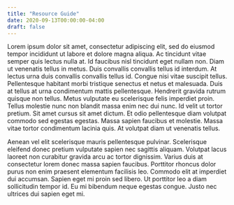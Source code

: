 ```yaml
---
title: "Resource Guide"
date: 2020-09-13T00:00:00-04:00
draft: false
---
```


Lorem ipsum dolor sit amet, consectetur adipiscing elit, sed do eiusmod tempor incididunt ut labore et dolore magna aliqua. Ac tincidunt vitae semper quis lectus nulla at. Id faucibus nisl tincidunt eget nullam non. Diam ut venenatis tellus in metus. Duis convallis convallis tellus id interdum. At lectus urna duis convallis convallis tellus id. Congue nisi vitae suscipit tellus. Pellentesque habitant morbi tristique senectus et netus et malesuada. Duis at tellus at urna condimentum mattis pellentesque. Hendrerit gravida rutrum quisque non tellus. Metus vulputate eu scelerisque felis imperdiet proin. Tellus molestie nunc non blandit massa enim nec dui nunc. Id velit ut tortor pretium. Sit amet cursus sit amet dictum. Et odio pellentesque diam volutpat commodo sed egestas egestas. Massa sapien faucibus et molestie. Massa vitae tortor condimentum lacinia quis. At volutpat diam ut venenatis tellus.

Aenean vel elit scelerisque mauris pellentesque pulvinar. Scelerisque eleifend donec pretium vulputate sapien nec sagittis aliquam. Volutpat lacus laoreet non curabitur gravida arcu ac tortor dignissim. Varius duis at consectetur lorem donec massa sapien faucibus. Porttitor rhoncus dolor purus non enim praesent elementum facilisis leo. Commodo elit at imperdiet dui accumsan. Sapien eget mi proin sed libero. Ut porttitor leo a diam sollicitudin tempor id. Eu mi bibendum neque egestas congue. Justo nec ultrices dui sapien eget mi.
